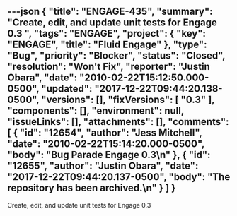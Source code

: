 ---json
{
  "title": "ENGAGE-435",
  "summary": "Create, edit, and update unit tests for Engage 0.3 ",
  "tags": "ENGAGE",
  "project": {
    "key": "ENGAGE",
    "title": "Fluid Engage"
  },
  "type": "Bug",
  "priority": "Blocker",
  "status": "Closed",
  "resolution": "Won't Fix",
  "reporter": "Justin Obara",
  "date": "2010-02-22T15:12:50.000-0500",
  "updated": "2017-12-22T09:44:20.138-0500",
  "versions": [],
  "fixVersions": [
    "0.3"
  ],
  "components": [],
  "environment": null,
  "issueLinks": [],
  "attachments": [],
  "comments": [
    {
      "id": "12654",
      "author": "Jess Mitchell",
      "date": "2010-02-22T15:14:20.000-0500",
      "body": "Bug Parade Engage 0.3\n"
    },
    {
      "id": "12655",
      "author": "Justin Obara",
      "date": "2017-12-22T09:44:20.137-0500",
      "body": "The repository has been archived.\n"
    }
  ]
}
---
Create, edit, and update unit tests for Engage 0.3&#x20;

        
